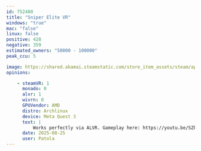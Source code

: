 ```yaml
---
id: 752480
title: "Sniper Elite VR"
windows: "true"
mac: "false"
linux: false
positive: 428
negative: 359
estimated_owners: "50000 - 100000"
peak_ccu: 5

image: https://shared.akamai.steamstatic.com/store_item_assets/steam/apps/752480/header.jpg?t=1643711030
opinions:

    - steamVR: 1
      monado: 0
      alvr: 1
      wivrn: 0
      GPUVendor: AMD
      distro: Archlinux
      device: Meta Quest 3
      text: |
          Works perfectly via ALVR. Gameplay here: https://youtu.be/SZkdZSC4Gv0
      date: 2025-08-25
      user: Patola
---
```

